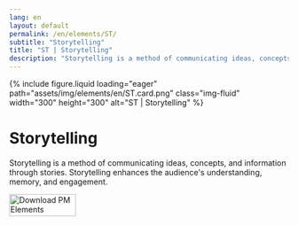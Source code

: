 ```yaml
---
lang: en
layout: default
permalink: /en/elements/ST/
subtitle: "Storytelling"
title: "ST | Storytelling"
description: "Storytelling is a method of communicating ideas, concepts, and information through stories. Storytelling enhances the audience's understanding, memory, and engagement."
---
```


{% include figure.liquid loading="eager" path="assets/img/elements/en/ST.card.png" class="img-fluid" width="300" height="300" alt="ST | Storytelling" %}

# Storytelling

Storytelling is a method of communicating ideas, concepts, and information through stories. Storytelling enhances the audience's understanding, memory, and engagement.

<a href="https://apps.apple.com/app/apple-store/id6738084498?pt=127441684&ct=website&mt=8">
  <img src="{{ "assets/img/en/appstore.png" | relative_url }}" width="120" height="40" alt="Download PM Elements">
</a>
